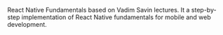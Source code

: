 React Native Fundamentals based on Vadim Savin lectures. It a step-by-step implementation of React Native fundamentals for mobile and web development.
